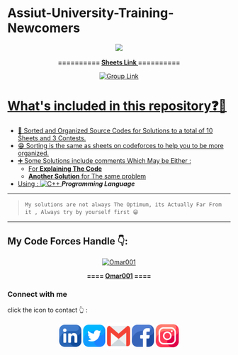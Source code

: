 # Assiut-University-Training-Newcomers

<p align="center"> <a href="https://codeforces.com/group/MWSDmqGsZm/contests"><img src="https://scontent.fcai19-6.fna.fbcdn.net/v/t1.6435-9/79703474_2640632169362208_8782269511052034048_n.jpg?_nc_cat=102&ccb=1-7&_nc_sid=09cbfe&_nc_ohc=P9RwdzJ7EmwAX8RXSMT&_nc_ht=scontent.fcai19-6.fna&oh=00_AfCHRMLsj1WTGIM2mcIHCzDaRKNqH6mcrjRieaAU8eWFMw&oe=64AAF447" width="300"></img> </a> </p>
</a>
<p align="center" >
    <b>========== <a href="https://codeforces.com/group/MWSDmqGsZm/contests"> Sheets Link </a> ==========</b>
      </p>
<p align="center"><a href="https://codeforces.com/group/MWSDmqGsZm/contests"><img alt="Group Link" src= "https://github-production-user-asset-6210df.s3.amazonaws.com/110625103/239684512-203c9c12-835e-4b1c-8e2e-e1c5c97b7716.png" width="400" height="50" /></p>
      
 # What's included in this repository❓🤔
+ 📂 Sorted and Organized Source Codes for Solutions to a total of 10 Sheets and 3 Contests.
+ 😁 Sorting is the same as sheets on codeforces to help you to be more organized. 
+ ➕ Some Solutions include comments Which May be Either :
    - For **Explaining The Code**
    - **Another Solution** for The same problem 
+ Using : <a href="https://www.w3schools.com/cpp/cpp_intro.asp">
         <img alt="C++" src="https://cdn-icons-png.flaticon.com/512/6132/6132222.png"
              width="30" > </a> _**Programming Language**_
---
> `My solutions are not always The Optimum, its Actually Far From it , Always try by yourself first 😁` 
---

## My Code Forces Handle 👇:


  <p align="center"> <a href="https://codeforces.com/profile/Omar001">
         <img alt="Omar001" src="https://userpic.codeforces.org/3119163/title/a806cce4bb342768.jpg"
         width="150" > </p>
</a>
<p align="center" >
    <b>==== <a href="https://codeforces.com/profile/Omar001"> Omar001</a> ====</b>
      </p>
<h3 align="left">Connect with me</h3>
click the icon to contact 👆 :
<p align="center">
<a href="https://www.linkedin.com/in/omar-ashraf01" target="blank"><img align="center" src="https://github.com/Omar-26/Icons/blob/main/linkedin.png?raw=true" alt="Linkedin" height="50" width="50" /></a>
<a href="https://twitter.com/omarash78893600" target="blank"><img align="center" src="https://github.com/Omar-26/Icons/blob/main/twitter.png?raw=true" alt="Twitter" height="50" width="50" /></a>
<a href="mailto:eng.omar.ashraf26@gmail.com" target="blank"><img align="center" src="https://github.com/Omar-26/Icons/blob/main/gmail.png?raw=true" alt="Gmail" height="61" width="52" /></a>
<a href="https://www.facebook.com/ommaar.ashrraaf" target="blank"><img align="center" src="https://github.com/Omar-26/Icons/blob/main/facebook.png?raw=true" alt="Facebook" height="50" width="50" /></a>
<a href="https://www.instagram.com/ommaar_ashrraaf/" target="blank"><img align="center" src="https://github.com/Omar-26/Icons/blob/main/instagram.png?raw=true" alt="Instagram" height="52" width="52" /></a>
</p>
